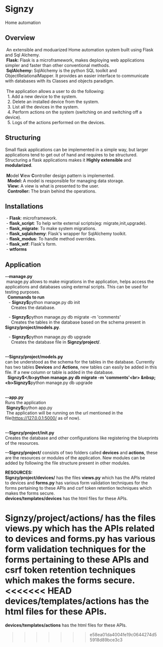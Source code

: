 # Signzy
Home automation

## Overview
&nbsp;An extensible and moduarized Home automation system built using Flask and Sql Alchemy.<br>
&nbsp;<b>Flask:</b> Flask is a microframework, makes deploying web applications simpler and faster than other conventional methods.<br>
&nbsp;<b>SqlAlchemy:</b> SqlAlchemy is the python SQL toolkit and ObjectRelationalMapper. It provides an easier interface to communicate with databases with its Classes and objects paradigm.<br><br>
&nbsp;The application allows a user to do the following:<br>
&nbsp;&nbsp;1. Add a new device to the system.<br>
&nbsp;&nbsp;2. Delete an installed device from the system.<br>
&nbsp;&nbsp;3. List all the devices in the system.<br>
&nbsp;&nbsp;4. Perform actions on the system (switching on and switching off a device).<br>
&nbsp;&nbsp;5. Logs of the actions performed on the devices.
## Structuring
Small flask applications can be implemented in a simple way, but larger applications tend to get out of hand and requires to be structured. Structuring a flask applications makes it <b>Highly extensible</b> and <b>modularized</b>. 
<br><br>
&nbsp;<b>M</b>odel <b>V</b>iew <b>C</b>ontroller design pattern is implemented.<br>
&nbsp;&nbsp;<b>Model:</b> A model is responsible for managing data storage.<br>
&nbsp;&nbsp;<b>View:</b> A view is what is presented to the user.<br>
&nbsp;&nbsp;<b>Controller:</b> The brain behind the operations.<br>

## Installations
&nbsp;- <b>Flask</b>: microframework.<br>
&nbsp;- <b>flask_script</b>: To help write external scripts(eg: migrate,init,upgrade).<br>
&nbsp;- <b>flask_migrate</b>: To make system migrations.<br>
&nbsp;- <b>flask_sqlalchemy</b>: Flask's wrapper for SqlAlchemy toolkit.<br>
&nbsp;- <b>flask_modus</b>: To handle method overrides.<br>
&nbsp;- <b>flask_wtf</b>: Flask's form.<br>
&nbsp;- <b>wtforms</b>

## Application
<b>--manage.py</b><br>
&nbsp;manage.py allows to make migrations in the application, helps access the applications and databases using external scripts. This can be used for testing purposes.<br>
&nbsp;&nbsp;<b>Commands to run</b><br>
&nbsp;&nbsp;&nbsp;- <b>Signzy$</b>python manage.py db init<br>
&nbsp;&nbsp;&nbsp;&nbsp; Creates the database.<br>

&nbsp;&nbsp;&nbsp;- <b>Signzy$</b>python manage.py db migrate -m 'comments'<br>
&nbsp;&nbsp;&nbsp;&nbsp; Creates the tables in the database based on the schema present in <b>Signzy/project/models.py</b>.<br>


&nbsp;&nbsp;&nbsp;- <b>Signzy$</b>python manage.py db upgrade<br>
&nbsp;&nbsp;&nbsp;&nbsp; Creates the database file in <b>Signzy/project/</b>.<br><br>
  
<b>--Signzy/project/models.py</b><br>
can be understood as the schema for the tables in the database. Currently has two tables <b>Devices</b> and <b>Actions</b>, new tables can easily be added in this file. If a new column or table is added in the database.<br>
&nbsp; <b>Signzy$</b>python manage.py db migrate -m 'comments'<br>
&nbsp; <b>Signzy$</b>python manage.py db upgrade<br><br>

<b>--app.py</b><br>
Runs the application<br>
&nbsp;<b>Signzy$</b>python app.py<br>
&nbsp;The application will be running on the url mentioned in the file(https://127.0.0.1:5000/ as of now).<br><br>

<b>--Signzy/project/__init__.py</b><br>
Creates the database and other configurations like registering the blueprints of the resources.<br>

<b>--Signzy/project/</b> consists of two folders called <b>devices</b> and <b>actions</b>, these are the resources or modules of the application. New modules can be added by following the file structure present in other modules.<br>


<b>RESOURCES:</b><br>
<b>Signzy/project/devices/</b> has the files <b>views.py</b> which has the APIs related to devices and <b>forms.py</b> has various form validation techniques for the forms pertaining to these APIs and csrf token retention techniques which makes the forms secure.<br>
<b>devices/templates/devices</b> has the html files for these APIs.<br>


<b>Signzy/project/actions/</b> has the files <b>views.py</b> which has the APIs related to devices and <b>forms.py</b> has various form validation techniques for the forms pertaining to these APIs and csrf token retention techniques which makes the forms secure.<br>
<<<<<<< HEAD
<b>devices/templates/actions</b> has the html files for these APIs.<br>
=======
<b>devices/templates/actions</b> has the html files for these APIs.<br>
>>>>>>> e58ea01da4004fe19c0644274d55918d89bce3c3
